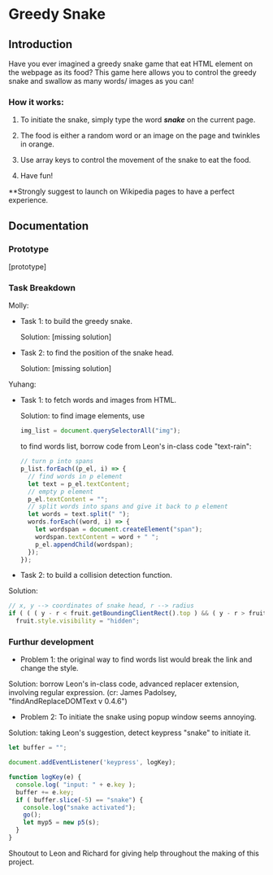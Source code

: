 # Greedy Snake

## Introduction

Have you ever imagined a greedy snake game that eat HTML element on the webpage as its food? This game here allows you to control the greedy snake and swallow as many words/ images as you can!



### How it works:

1. To initiate the snake, simply type the word __*snake*__ on the current page.

2. The food is either a random word or an image on the page and twinkles in orange.

3. Use array keys to control the movement of the snake to eat the food.

4. Have fun!

**Strongly suggest to launch on Wikipedia pages to have a perfect experience.

## Documentation

### Prototype

[prototype]

### Task Breakdown

Molly:

- Task 1: to build the greedy snake.

  Solution: [missing solution]

- Task 2: to find the position of the snake head.

  Solution: [missing solution]

Yuhang:

- Task 1: to fetch words and images from HTML.

  Solution: to find image elements, use

  ```javascript
  img_list = document.querySelectorAll("img");
  ```
  to find words list, borrow code from Leon's in-class code "text-rain":

  ```javascript
  // turn p into spans
  p_list.forEach((p_el, i) => {
    // find words in p element
    let text = p_el.textContent;
    // empty p element
    p_el.textContent = "";
    // split words into spans and give it back to p element
    let words = text.split(" ");
    words.forEach((word, i) => {
      let wordspan = document.createElement("span");
      wordspan.textContent = word + " ";
      p_el.appendChild(wordspan);
    });
  });
  ```

- Task 2: to build a collision detection function.

Solution:
```javascript  
// x, y --> coordinates of snake head, r --> radius
if ( ( ( y - r < fruit.getBoundingClientRect().top ) && ( y - r > fruit.getBoundingClientRect().bottom) || ( y + r < fruit.getBoundingClientRect().bottom) && ( y + r > fruit.getBoundingClientRect().top) ) && ( (x - r >fruit.getBoundingClientRect().left) && (x - r < fruit.getBoundingClientRect().right) ||      (x+r <fruit.getBoundingClientRect().right) && (x+r > fruit.getBoundingClientRect().left) ) ) {
  fruit.style.visibility = "hidden";
```

### Furthur development

- Problem 1: the original way to find words list would break the link and change the style.

Solution: borrow Leon's in-class code, advanced replacer extension, involving regular expression. (cr: James Padolsey, "findAndReplaceDOMText v 0.4.6")

- Problem 2: To initiate the snake using popup window seems annoying.

Solution: taking Leon's suggestion, detect keypress "snake" to initiate it.

```javascript  
let buffer = "";

document.addEventListener('keypress', logKey);

function logKey(e) {
  console.log( "input: " + e.key );
  buffer += e.key;
  if ( buffer.slice(-5) == "snake") {
    console.log("snake activated");
    go();
    let myp5 = new p5(s);
  }
}
```

Shoutout to Leon and Richard for giving help throughout the making of this project.

